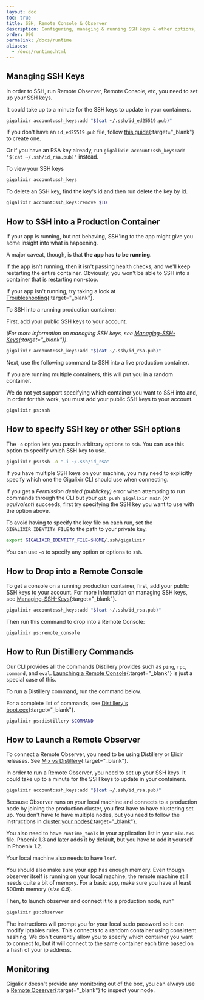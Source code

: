```yaml
---
layout: doc
toc: true
title: SSH, Remote Console & Observer
description: Configuring, managing & running SSH keys & other options, how to drop into a Remote Console, run Distillery commands & launch the Observer tools for Gigalixir.
order: 090
permalink: /docs/runtime
aliases: 
  - /docs/runtime.html
---
```

## Managing SSH Keys

In order to SSH, run Remote Observer, Remote Console, etc, you need to set up your SSH keys. 

It could take up to a minute for the SSH keys to update in your containers.

``` bash
gigalixir account:ssh_keys:add "$(cat ~/.ssh/id_ed25519.pub)"
```

If you don't have an `id_ed25519.pub` file, follow [this
guide](https://help.github.com/articles/generating-a-new-ssh-key-and-adding-it-to-the-ssh-agent/){:target="\_blank"} to create one. 

Or if you have an RSA key already, run `gigalixir account:ssh_keys:add "$(cat ~/.ssh/id_rsa.pub)"` instead.

To view your SSH keys

``` bash
gigalixir account:ssh_keys
```

To delete an SSH key, find the key's id and then run delete the key by
id.

``` bash
gigalixir account:ssh_keys:remove $ID
```

## How to SSH into a Production Container

If your app is running, but not behaving, SSH'ing to the app might give you some insight into what is happening. 

A major caveat, though, is that **the app has to be running**. 

If the app isn't running, then it isn't passing health checks, and we'll keep restarting the entire container. Obviously, you won't be able to SSH into a container that is restarting non-stop. 

If your app isn't running, try taking a look at [Troubleshooting](/docs/troubleshooting){:target="\_blank"}.

To SSH into a running production container:

First, add your public SSH keys to your account. 

_(For more information on managing SSH keys, see [Managing-SSH-Keys](/docs/runtime#managing-ssh-keys){:target="\_blank"})_.

``` bash
gigalixir account:ssh_keys:add "$(cat ~/.ssh/id_rsa.pub)"
```

Next, use the following command to SSH into a live production container.

If you are running multiple containers, this will put you in a random
container. 

We do not yet support specifying which container you want to SSH into and, in order for this work, you must add your public SSH keys to your account.

``` bash
gigalixir ps:ssh
```

## How to specify SSH key or other SSH options

The `-o` option lets you pass in arbitrary options to `ssh`. You can use this option to specify which SSH key to use.

``` bash
gigalixir ps:ssh -o "-i ~/.ssh/id_rsa"
```

If you have multiple SSH keys on your machine, you may need to explicitly specify which one the Gigalixir CLI should use when connecting. 

If you get a _Permission denied (publickey)_ error when attempting to run commands through the CLI but your `git push gigalixir main` (_or equivalent_) succeeds, first try specifying the SSH key you want to use with the option above.

To avoid having to specify the key file on each run, set the `GIGALIXIR_IDENTITY_FILE` to the path to your private key.

``` bash
export GIGALIXIR_IDENTITY_FILE=$HOME/.ssh/gigalixir
```

You can use `-o` to specify any option or
options to `ssh`.

## How to Drop into a Remote Console

To get a console on a running production container, first, add your public SSH keys to your account. For more information on managing SSH keys, see [Managing-SSH-Keys](/docs/runtime#managing-ssh-keys){:target="\_blank"}.

``` bash
gigalixir account:ssh_keys:add "$(cat ~/.ssh/id_rsa.pub)"
```

Then run this command to drop into a Remote Console:

``` bash
gigalixir ps:remote_console
```

## How to Run Distillery Commands

Our CLI provides all the commands Distillery provides such as ```ping```, ```rpc```, ```command```, and ```eval```. [Launching a Remote Console](#how-to-drop-into-a-remote-console){:target="\_blank"} is just a special case of this. 

To run a Distillery command, run the command below. 

For a complete list of commands, see [Distillery's boot.eex](https://github.com/bitwalker/distillery/blob/master/priv/templates/){:target="\_blank"}.

``` bash
gigalixir ps:distillery $COMMAND
```

## How to Launch a Remote Observer

To connect a Remote Observer, you need to be using Distillery or Elixir
releases. See [Mix vs Distillery](/docs/modify-app/#mix-vs-distillery-vs-elixir-releases){:target="\_blank"}.

In order to run a Remote Observer, you need to set up your SSH keys. It
could take up to a minute for the SSH keys to update in your containers.

``` bash
gigalixir account:ssh_keys:add "$(cat ~/.ssh/id_rsa.pub)"
```

Because Observer runs on your local machine and connects to a production
node by joining the production cluster, you first have to have
clustering set up. You don't have to have multiple nodes, but you need
to follow the instructions in [cluster your nodes](/docs/cluster#clustering-nodes){:target="\_blank"}.

You also need to have `runtime_tools`
in your application list in your `mix.exs` file. Phoenix 1.3 and later adds it by default, but you
have to add it yourself in Phoenix 1.2.

Your local machine also needs to have `lsof`.

You should also make sure your app has enough memory. Even though observer itself is running on your local machine, the remote machine still needs quite a bit of memory. For a basic app, make sure you have at least 500mb memory (_size 0.5_).

Then, to launch observer and connect it to a production node, run"

``` bash
gigalixir ps:observer
```

The instructions will prompt you for your local sudo password so it can modify iptables rules. This connects to a random container using consistent hashing. We don't currently allow you to specify which container you want to connect to, but it will connect to the same container each time based on a hash of your ip address.

## Monitoring

Gigalixir doesn't provide any monitoring out of the box, you can always use a [Remote Observer](/docs/runtime#how-to-launch-a-remote-observer){:target="\_blank"} to inspect your node.
